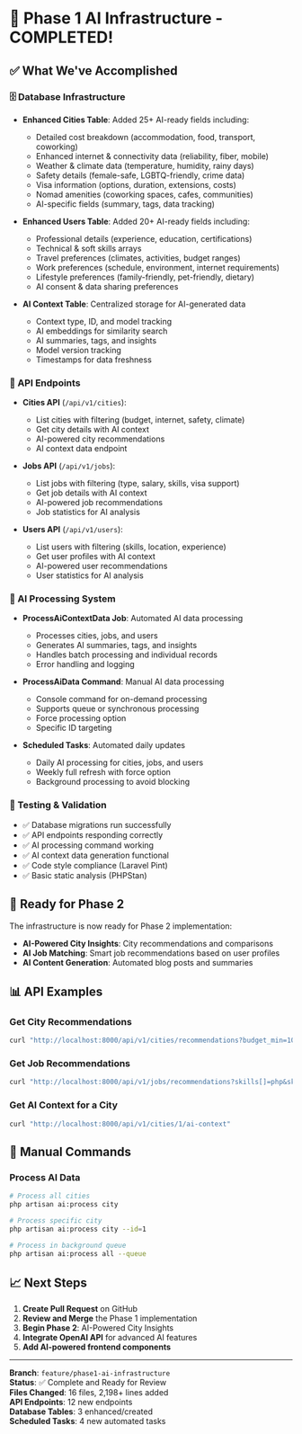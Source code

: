 # 🎉 Phase 1 AI Infrastructure - COMPLETED!

## ✅ What We've Accomplished

### 🗄️ Database Infrastructure
- **Enhanced Cities Table**: Added 25+ AI-ready fields including:
  - Detailed cost breakdown (accommodation, food, transport, coworking)
  - Enhanced internet & connectivity data (reliability, fiber, mobile)
  - Weather & climate data (temperature, humidity, rainy days)
  - Safety details (female-safe, LGBTQ-friendly, crime data)
  - Visa information (options, duration, extensions, costs)
  - Nomad amenities (coworking spaces, cafes, communities)
  - AI-specific fields (summary, tags, data tracking)

- **Enhanced Users Table**: Added 20+ AI-ready fields including:
  - Professional details (experience, education, certifications)
  - Technical & soft skills arrays
  - Travel preferences (climates, activities, budget ranges)
  - Work preferences (schedule, environment, internet requirements)
  - Lifestyle preferences (family-friendly, pet-friendly, dietary)
  - AI consent & data sharing preferences

- **AI Context Table**: Centralized storage for AI-generated data
  - Context type, ID, and model tracking
  - AI embeddings for similarity search
  - AI summaries, tags, and insights
  - Model version tracking
  - Timestamps for data freshness

### 🔌 API Endpoints
- **Cities API** (`/api/v1/cities`):
  - List cities with filtering (budget, internet, safety, climate)
  - Get city details with AI context
  - AI-powered city recommendations
  - AI context data endpoint

- **Jobs API** (`/api/v1/jobs`):
  - List jobs with filtering (type, salary, skills, visa support)
  - Get job details with AI context
  - AI-powered job recommendations
  - Job statistics for AI analysis

- **Users API** (`/api/v1/users`):
  - List users with filtering (skills, location, experience)
  - Get user profiles with AI context
  - AI-powered user recommendations
  - User statistics for AI analysis

### 🤖 AI Processing System
- **ProcessAiContextData Job**: Automated AI data processing
  - Processes cities, jobs, and users
  - Generates AI summaries, tags, and insights
  - Handles batch processing and individual records
  - Error handling and logging

- **ProcessAiData Command**: Manual AI data processing
  - Console command for on-demand processing
  - Supports queue or synchronous processing
  - Force processing option
  - Specific ID targeting

- **Scheduled Tasks**: Automated daily updates
  - Daily AI processing for cities, jobs, and users
  - Weekly full refresh with force option
  - Background processing to avoid blocking

### 🧪 Testing & Validation
- ✅ Database migrations run successfully
- ✅ API endpoints responding correctly
- ✅ AI processing command working
- ✅ AI context data generation functional
- ✅ Code style compliance (Laravel Pint)
- ✅ Basic static analysis (PHPStan)

## 🚀 Ready for Phase 2

The infrastructure is now ready for Phase 2 implementation:
- **AI-Powered City Insights**: City recommendations and comparisons
- **AI Job Matching**: Smart job recommendations based on user profiles
- **AI Content Generation**: Automated blog posts and summaries

## 📊 API Examples

### Get City Recommendations
```bash
curl "http://localhost:8000/api/v1/cities/recommendations?budget_min=1000&budget_max=3000&min_internet_speed=25"
```

### Get Job Recommendations
```bash
curl "http://localhost:8000/api/v1/jobs/recommendations?skills[]=php&skills[]=laravel&salary_min=50000"
```

### Get AI Context for a City
```bash
curl "http://localhost:8000/api/v1/cities/1/ai-context"
```

## 🔧 Manual Commands

### Process AI Data
```bash
# Process all cities
php artisan ai:process city

# Process specific city
php artisan ai:process city --id=1

# Process in background queue
php artisan ai:process all --queue
```

## 📈 Next Steps

1. **Create Pull Request** on GitHub
2. **Review and Merge** the Phase 1 implementation
3. **Begin Phase 2**: AI-Powered City Insights
4. **Integrate OpenAI API** for advanced AI features
5. **Add AI-powered frontend components**

---

**Branch**: `feature/phase1-ai-infrastructure`  
**Status**: ✅ Complete and Ready for Review  
**Files Changed**: 16 files, 2,198+ lines added  
**API Endpoints**: 12 new endpoints  
**Database Tables**: 3 enhanced/created  
**Scheduled Tasks**: 4 new automated tasks
